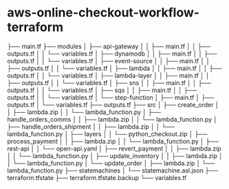 # aws-online-checkout-workflow-terraform
├── main.tf
├── modules
│   ├── api-gateway
│   │   ├── main.tf
│   │   ├── outputs.tf
│   │   └── variables.tf
│   ├── dynamodb
│   │   ├── main.tf
│   │   ├── outputs.tf
│   │   └── variables.tf
│   ├── event-source
│   │   ├── main.tf
│   │   ├── outputs.tf
│   │   └── variables.tf
│   ├── lambda
│   │   ├── main.tf
│   │   ├── outputs.tf
│   │   └── variables.tf
│   ├── lambda-layer
│   │   ├── main.tf
│   │   ├── outputs.tf
│   │   └── variables.tf
│   ├── sns
│   │   ├── main.tf
│   │   ├── outputs.tf
│   │   └── variables.tf
│   ├── sqs
│   │   ├── main.tf
│   │   ├── outputs.tf
│   │   └── variables.tf
│   └── step-function
│       ├── main.tf
│       ├── outputs.tf
│       └── variables.tf
├── outputs.tf
├── src
│   ├── create_order
│   │   ├── lambda.zip
│   │   └── lambda_function.py
│   ├── handle_orders_comms
│   │   ├── lambda.zip
│   │   └── lambda_function.py
│   ├── handle_orders_shipment
│   │   ├── lambda.zip
│   │   └── lambda_function.py
│   ├── layers
│   │   └── python_checkout.zip
│   ├── process_payment
│   │   ├── lambda.zip
│   │   └── lambda_function.py
│   ├── rest-api
│   │   └── open-api.yaml
│   ├── revert_payment
│   │   ├── lambda.zip
│   │   └── lambda_function.py
│   ├── update_inventory
│   │   ├── lambda.zip
│   │   └── lambda_function.py
│   └── update_order
│       ├── lambda.zip
│       └── lambda_function.py
├── statemachines
│   └── statemachine.asl.json
├── terraform.tfstate
├── terraform.tfstate.backup
└── variables.tf
